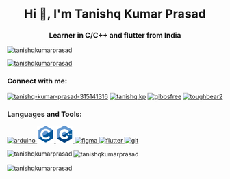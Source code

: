 <h1 align="center">Hi 👋, I'm Tanishq Kumar Prasad</h1>
<h3 align="center">Learner in C/C++ and flutter from India</h3>

<p align="left"> <img src="https://komarev.com/ghpvc/?username=tanishqkumarprasad&label=Profile%20views&color=0e75b6&style=flat" alt="tanishqkumarprasad" /> </p>

<p align="left"> <a href="https://github.com/ryo-ma/github-profile-trophy"><img src="https://github-profile-trophy.vercel.app/?username=tanishqkumarprasad" alt="tanishqkumarprasad" /></a> </p>

<h3 align="left">Connect with me:</h3>
<p align="left">
<a href="https://linkedin.com/in/tanishq-kumar-prasad-315141316" target="blank"><img align="center" src="https://raw.githubusercontent.com/rahuldkjain/github-profile-readme-generator/master/src/images/icons/Social/linked-in-alt.svg" alt="tanishq-kumar-prasad-315141316" height="30" width="40" /></a>
<a href="https://instagram.com/tanishq.kp" target="blank"><img align="center" src="https://raw.githubusercontent.com/rahuldkjain/github-profile-readme-generator/master/src/images/icons/Social/instagram.svg" alt="tanishq.kp" height="30" width="40" /></a>
<a href="https://codeforces.com/profile/gibbsfree" target="blank"><img align="center" src="https://raw.githubusercontent.com/rahuldkjain/github-profile-readme-generator/master/src/images/icons/Social/codeforces.svg" alt="gibbsfree" height="30" width="40" /></a>
<a href="https://www.leetcode.com/toughbear2" target="blank"><img align="center" src="https://raw.githubusercontent.com/rahuldkjain/github-profile-readme-generator/master/src/images/icons/Social/leet-code.svg" alt="toughbear2" height="30" width="40" /></a>
</p>

<h3 align="left">Languages and Tools:</h3>
<p align="left"> <a href="https://www.arduino.cc/" target="_blank" rel="noreferrer"> <img src="https://cdn.worldvectorlogo.com/logos/arduino-1.svg" alt="arduino" width="40" height="40"/> </a> <a href="https://www.cprogramming.com/" target="_blank" rel="noreferrer"> <img src="https://raw.githubusercontent.com/devicons/devicon/master/icons/c/c-original.svg" alt="c" width="40" height="40"/> </a> <a href="https://www.w3schools.com/cpp/" target="_blank" rel="noreferrer"> <img src="https://raw.githubusercontent.com/devicons/devicon/master/icons/cplusplus/cplusplus-original.svg" alt="cplusplus" width="40" height="40"/> </a> <a href="https://www.figma.com/" target="_blank" rel="noreferrer"> <img src="https://www.vectorlogo.zone/logos/figma/figma-icon.svg" alt="figma" width="40" height="40"/> </a> <a href="https://flutter.dev" target="_blank" rel="noreferrer"> <img src="https://www.vectorlogo.zone/logos/flutterio/flutterio-icon.svg" alt="flutter" width="40" height="40"/> </a> <a href="https://git-scm.com/" target="_blank" rel="noreferrer"> <img src="https://www.vectorlogo.zone/logos/git-scm/git-scm-icon.svg" alt="git" width="40" height="40"/> </a> </p>

<p><img align="left" src="https://github-readme-stats.vercel.app/api/top-langs?username=tanishqkumarprasad&show_icons=true&locale=en&layout=compact" alt="tanishqkumarprasad" /></p>

<p>&nbsp;<img align="center" src="https://github-readme-stats.vercel.app/api?username=tanishqkumarprasad&show_icons=true&locale=en" alt="tanishqkumarprasad" /></p>

<p><img align="center" src="https://github-readme-streak-stats.herokuapp.com/?user=tanishqkumarprasad&" alt="tanishqkumarprasad" /></p>
